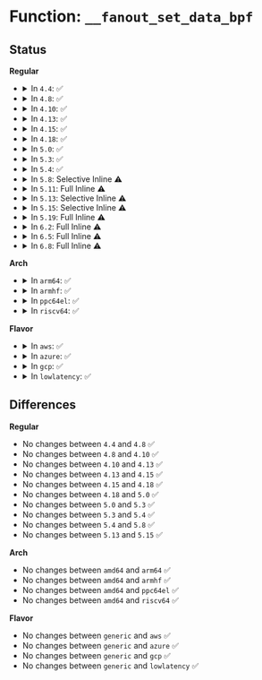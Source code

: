 # Function: <code>__fanout_set_data_bpf</code>

## Status
<b>Regular</b>
<ul>
<li>
<details>
<summary>In <code>4.4</code>: ✅</summary>

```c
void __fanout_set_data_bpf(struct packet_fanout *f, struct bpf_prog *new);
```

**Collision:** Unique Static

**Inline:** No

**Transformation:** False

**Instances:**

```
In net/packet/af_packet.c (ffffffff81803460)
Location: net/packet/af_packet.c:1541
Inline: False
Direct callers:
  - net/packet/af_packet.c:packet_release
  - net/packet/af_packet.c:packet_setsockopt
  - net/packet/af_packet.c:packet_setsockopt
```
**Symbols:**

```
ffffffff81803460-ffffffff818034b4: __fanout_set_data_bpf (STB_LOCAL)
```
</details>
</li>
<li>
<details>
<summary>In <code>4.8</code>: ✅</summary>

```c
void __fanout_set_data_bpf(struct packet_fanout *f, struct bpf_prog *new);
```

**Collision:** Unique Static

**Inline:** No

**Transformation:** False

**Instances:**

```
In net/packet/af_packet.c (ffffffff81874890)
Location: net/packet/af_packet.c:1541
Inline: False
Direct callers:
  - net/packet/af_packet.c:packet_setsockopt
  - net/packet/af_packet.c:packet_setsockopt
  - net/packet/af_packet.c:packet_release
```
**Symbols:**

```
ffffffff81874890-ffffffff818748e4: __fanout_set_data_bpf (STB_LOCAL)
```
</details>
</li>
<li>
<details>
<summary>In <code>4.10</code>: ✅</summary>

```c
void __fanout_set_data_bpf(struct packet_fanout *f, struct bpf_prog *new);
```

**Collision:** Unique Static

**Inline:** No

**Transformation:** False

**Instances:**

```
In net/packet/af_packet.c (ffffffff818a8e80)
Location: net/packet/af_packet.c:1544
Inline: False
Direct callers:
  - net/packet/af_packet.c:packet_setsockopt
  - net/packet/af_packet.c:packet_setsockopt
  - net/packet/af_packet.c:packet_release
```
**Symbols:**

```
ffffffff818a8e80-ffffffff818a8ed4: __fanout_set_data_bpf (STB_LOCAL)
```
</details>
</li>
<li>
<details>
<summary>In <code>4.13</code>: ✅</summary>

```c
void __fanout_set_data_bpf(struct packet_fanout *f, struct bpf_prog *new);
```

**Collision:** Unique Static

**Inline:** No

**Transformation:** False

**Instances:**

```
In net/packet/af_packet.c (ffffffff818cf630)
Location: net/packet/af_packet.c:1552
Inline: False
Direct callers:
  - net/packet/af_packet.c:packet_setsockopt
  - net/packet/af_packet.c:packet_setsockopt
  - net/packet/af_packet.c:packet_release
```
**Symbols:**

```
ffffffff818cf630-ffffffff818cf684: __fanout_set_data_bpf (STB_LOCAL)
```
</details>
</li>
<li>
<details>
<summary>In <code>4.15</code>: ✅</summary>

```c
void __fanout_set_data_bpf(struct packet_fanout *f, struct bpf_prog *new);
```

**Collision:** Unique Static

**Inline:** No

**Transformation:** False

**Instances:**

```
In net/packet/af_packet.c (ffffffff819545a0)
Location: net/packet/af_packet.c:1540
Inline: False
Direct callers:
  - net/packet/af_packet.c:packet_setsockopt
  - net/packet/af_packet.c:packet_setsockopt
  - net/packet/af_packet.c:packet_release
```
**Symbols:**

```
ffffffff819545a0-ffffffff819545f4: __fanout_set_data_bpf (STB_LOCAL)
```
</details>
</li>
<li>
<details>
<summary>In <code>4.18</code>: ✅</summary>

```c
void __fanout_set_data_bpf(struct packet_fanout *f, struct bpf_prog *new);
```

**Collision:** Unique Static

**Inline:** No

**Transformation:** False

**Instances:**

```
In net/packet/af_packet.c (ffffffff819af2f0)
Location: net/packet/af_packet.c:1516
Inline: False
Direct callers:
  - net/packet/af_packet.c:packet_setsockopt
  - net/packet/af_packet.c:packet_setsockopt
  - net/packet/af_packet.c:packet_release
```
**Symbols:**

```
ffffffff819af2f0-ffffffff819af344: __fanout_set_data_bpf (STB_LOCAL)
```
</details>
</li>
<li>
<details>
<summary>In <code>5.0</code>: ✅</summary>

```c
void __fanout_set_data_bpf(struct packet_fanout *f, struct bpf_prog *new);
```

**Collision:** Unique Static

**Inline:** No

**Transformation:** False

**Instances:**

```
In net/packet/af_packet.c (ffffffff819e5500)
Location: net/packet/af_packet.c:1517
Inline: False
Direct callers:
  - net/packet/af_packet.c:packet_setsockopt
  - net/packet/af_packet.c:packet_setsockopt
  - net/packet/af_packet.c:packet_release
```
**Symbols:**

```
ffffffff819e5500-ffffffff819e5554: __fanout_set_data_bpf (STB_LOCAL)
```
</details>
</li>
<li>
<details>
<summary>In <code>5.3</code>: ✅</summary>

```c
void __fanout_set_data_bpf(struct packet_fanout *f, struct bpf_prog *new);
```

**Collision:** Unique Static

**Inline:** No

**Transformation:** False

**Instances:**

```
In net/packet/af_packet.c (ffffffff81a54f00)
Location: net/packet/af_packet.c:1516
Inline: False
Direct callers:
  - net/packet/af_packet.c:packet_setsockopt
  - net/packet/af_packet.c:packet_setsockopt
  - net/packet/af_packet.c:packet_release
```
**Symbols:**

```
ffffffff81a54f00-ffffffff81a54f52: __fanout_set_data_bpf (STB_LOCAL)
```
</details>
</li>
<li>
<details>
<summary>In <code>5.4</code>: ✅</summary>

```c
void __fanout_set_data_bpf(struct packet_fanout *f, struct bpf_prog *new);
```

**Collision:** Unique Static

**Inline:** No

**Transformation:** False

**Instances:**

```
In net/packet/af_packet.c (ffffffff81a8baf0)
Location: net/packet/af_packet.c:1523
Inline: False
Direct callers:
  - net/packet/af_packet.c:packet_setsockopt
  - net/packet/af_packet.c:packet_setsockopt
  - net/packet/af_packet.c:packet_release
```
**Symbols:**

```
ffffffff81a8baf0-ffffffff81a8bb42: __fanout_set_data_bpf (STB_LOCAL)
```
</details>
</li>
<li>
<details>
<summary>In <code>5.8</code>: Selective Inline ⚠️</summary>

```c
void __fanout_set_data_bpf(struct packet_fanout *f, struct bpf_prog *new);
```

**Collision:** Unique Static

**Inline:** Selective

**Transformation:** False

**Instances:**

```
In net/packet/af_packet.c (ffffffff81b8b707)
Location: net/packet/af_packet.c:1526
Inline: True
Inline callers:
  - net/packet/af_packet.c:packet_release
Direct callers:
  - net/packet/af_packet.c:packet_setsockopt
  - net/packet/af_packet.c:packet_setsockopt
```
**Symbols:**

```
ffffffff81b876b0-ffffffff81b87702: __fanout_set_data_bpf (STB_LOCAL)
```
</details>
</li>
<li>
<details>
<summary>In <code>5.11</code>: Full Inline ⚠️</summary>

**Collision:** Unique Static

**Inline:** Full

**Transformation:** False

**Instances:**

```
In net/packet/af_packet.c (ffffffff81b9a6d1)
Location: net/packet/af_packet.c:1530
Inline: True
Inline callers:
  - net/packet/af_packet.c:packet_release
  - net/packet/af_packet.c:fanout_set_data
  - net/packet/af_packet.c:fanout_set_data
```
</details>
</li>
<li>
<details>
<summary>In <code>5.13</code>: Selective Inline ⚠️</summary>

```c
void __fanout_set_data_bpf(struct packet_fanout *f, struct bpf_prog *new);
```

**Collision:** Unique Static

**Inline:** Selective

**Transformation:** False

**Instances:**

```
In net/packet/af_packet.c (ffffffff81b89641)
Location: net/packet/af_packet.c:1534
Inline: True
Inline callers:
  - net/packet/af_packet.c:packet_release
Direct callers:
  - net/packet/af_packet.c:packet_setsockopt
  - net/packet/af_packet.c:packet_setsockopt
```
**Symbols:**

```
ffffffff81b878e0-ffffffff81b8792f: __fanout_set_data_bpf (STB_LOCAL)
```
</details>
</li>
<li>
<details>
<summary>In <code>5.15</code>: Selective Inline ⚠️</summary>

```c
void __fanout_set_data_bpf(struct packet_fanout *f, struct bpf_prog *new);
```

**Collision:** Unique Static

**Inline:** Selective

**Transformation:** False

**Instances:**

```
In net/packet/af_packet.c (ffffffff81c55751)
Location: net/packet/af_packet.c:1535
Inline: True
Inline callers:
  - net/packet/af_packet.c:packet_release
Direct callers:
  - net/packet/af_packet.c:packet_setsockopt
  - net/packet/af_packet.c:packet_setsockopt
```
**Symbols:**

```
ffffffff81c53e00-ffffffff81c53e4f: __fanout_set_data_bpf (STB_LOCAL)
```
</details>
</li>
<li>
<details>
<summary>In <code>5.19</code>: Full Inline ⚠️</summary>

**Collision:** Unique Static

**Inline:** Full

**Transformation:** False

**Instances:**

```
In net/packet/af_packet.c (ffffffff81df823b)
Location: net/packet/af_packet.c:1571
Inline: True
Inline callers:
  - net/packet/af_packet.c:packet_setsockopt
  - net/packet/af_packet.c:packet_setsockopt
  - net/packet/af_packet.c:packet_release
```
</details>
</li>
<li>
<details>
<summary>In <code>6.2</code>: Full Inline ⚠️</summary>

**Collision:** Unique Static

**Inline:** Full

**Transformation:** False

**Instances:**

```
In net/packet/af_packet.c (ffffffff81fc7e6a)
Location: net/packet/af_packet.c:1571
Inline: True
Inline callers:
  - net/packet/af_packet.c:packet_release
  - net/packet/af_packet.c:fanout_set_data
  - net/packet/af_packet.c:fanout_set_data
```
</details>
</li>
<li>
<details>
<summary>In <code>6.5</code>: Full Inline ⚠️</summary>

**Collision:** Unique Static

**Inline:** Full

**Transformation:** False

**Instances:**

```
In net/packet/af_packet.c (ffffffff82028e0e)
Location: net/packet/af_packet.c:1573
Inline: True
Inline callers:
  - net/packet/af_packet.c:packet_release
  - net/packet/af_packet.c:fanout_set_data
  - net/packet/af_packet.c:fanout_set_data
```
</details>
</li>
<li>
<details>
<summary>In <code>6.8</code>: Full Inline ⚠️</summary>

**Collision:** Unique Static

**Inline:** Full

**Transformation:** False

**Instances:**

```
In net/packet/af_packet.c (ffffffff820f8853)
Location: net/packet/af_packet.c:1573
Inline: True
Inline callers:
  - net/packet/af_packet.c:packet_release
  - net/packet/af_packet.c:fanout_set_data
  - net/packet/af_packet.c:fanout_set_data
```
</details>
</li>
</ul>
<b>Arch</b>
<ul>
<li>
<details>
<summary>In <code>arm64</code>: ✅</summary>

```c
void __fanout_set_data_bpf(struct packet_fanout *f, struct bpf_prog *new);
```

**Collision:** Unique Static

**Inline:** No

**Transformation:** False

**Instances:**

```
In net/packet/af_packet.c (ffff800010d58330)
Location: net/packet/af_packet.c:1523
Inline: False
Direct callers:
  - net/packet/af_packet.c:packet_setsockopt
  - net/packet/af_packet.c:packet_setsockopt
  - net/packet/af_packet.c:packet_release
```
**Symbols:**

```
ffff800010d58330-ffff800010d583d4: __fanout_set_data_bpf (STB_LOCAL)
```
</details>
</li>
<li>
<details>
<summary>In <code>armhf</code>: ✅</summary>

```c
void __fanout_set_data_bpf(struct packet_fanout *f, struct bpf_prog *new);
```

**Collision:** Unique Static

**Inline:** No

**Transformation:** False

**Instances:**

```
In net/packet/af_packet.c (c0e57690)
Location: net/packet/af_packet.c:1523
Inline: False
Direct callers:
  - net/packet/af_packet.c:packet_setsockopt
  - net/packet/af_packet.c:packet_setsockopt
  - net/packet/af_packet.c:packet_release
```
**Symbols:**

```
c0e57690-c0e576f4: __fanout_set_data_bpf (STB_LOCAL)
```
</details>
</li>
<li>
<details>
<summary>In <code>ppc64el</code>: ✅</summary>

```c
void __fanout_set_data_bpf(struct packet_fanout *f, struct bpf_prog *new);
```

**Collision:** Unique Static

**Inline:** No

**Transformation:** False

**Instances:**

```
In net/packet/af_packet.c (c000000000e90450)
Location: net/packet/af_packet.c:1523
Inline: False
Direct callers:
  - net/packet/af_packet.c:packet_setsockopt
  - net/packet/af_packet.c:packet_setsockopt
  - net/packet/af_packet.c:packet_release
```
**Symbols:**

```
c000000000e90450-c000000000e90510: __fanout_set_data_bpf (STB_LOCAL)
```
</details>
</li>
<li>
<details>
<summary>In <code>riscv64</code>: ✅</summary>

```c
void __fanout_set_data_bpf(struct packet_fanout *f, struct bpf_prog *new);
```

**Collision:** Unique Static

**Inline:** No

**Transformation:** False

**Instances:**

```
In net/packet/af_packet.c (ffffffe000890334)
Location: net/packet/af_packet.c:1523
Inline: False
Direct callers:
  - net/packet/af_packet.c:packet_setsockopt
  - net/packet/af_packet.c:packet_setsockopt
  - net/packet/af_packet.c:packet_release
```
**Symbols:**

```
ffffffe000890334-ffffffe0008903d4: __fanout_set_data_bpf (STB_LOCAL)
```
</details>
</li>
</ul>
<b>Flavor</b>
<ul>
<li>
<details>
<summary>In <code>aws</code>: ✅</summary>

```c
void __fanout_set_data_bpf(struct packet_fanout *f, struct bpf_prog *new);
```

**Collision:** Unique Static

**Inline:** No

**Transformation:** False

**Instances:**

```
In net/packet/af_packet.c (ffffffff81a2b180)
Location: net/packet/af_packet.c:1523
Inline: False
Direct callers:
  - net/packet/af_packet.c:packet_setsockopt
  - net/packet/af_packet.c:packet_setsockopt
  - net/packet/af_packet.c:packet_release
```
**Symbols:**

```
ffffffff81a2b180-ffffffff81a2b1d2: __fanout_set_data_bpf (STB_LOCAL)
```
</details>
</li>
<li>
<details>
<summary>In <code>azure</code>: ✅</summary>

```c
void __fanout_set_data_bpf(struct packet_fanout *f, struct bpf_prog *new);
```

**Collision:** Unique Static

**Inline:** No

**Transformation:** False

**Instances:**

```
In net/packet/af_packet.c (ffffffff819e8370)
Location: net/packet/af_packet.c:1523
Inline: False
Direct callers:
  - net/packet/af_packet.c:packet_setsockopt
  - net/packet/af_packet.c:packet_setsockopt
  - net/packet/af_packet.c:packet_release
```
**Symbols:**

```
ffffffff819e8370-ffffffff819e83c2: __fanout_set_data_bpf (STB_LOCAL)
```
</details>
</li>
<li>
<details>
<summary>In <code>gcp</code>: ✅</summary>

```c
void __fanout_set_data_bpf(struct packet_fanout *f, struct bpf_prog *new);
```

**Collision:** Unique Static

**Inline:** No

**Transformation:** False

**Instances:**

```
In net/packet/af_packet.c (ffffffff81a96d30)
Location: net/packet/af_packet.c:1523
Inline: False
Direct callers:
  - net/packet/af_packet.c:packet_setsockopt
  - net/packet/af_packet.c:packet_setsockopt
  - net/packet/af_packet.c:packet_release
```
**Symbols:**

```
ffffffff81a96d30-ffffffff81a96d82: __fanout_set_data_bpf (STB_LOCAL)
```
</details>
</li>
<li>
<details>
<summary>In <code>lowlatency</code>: ✅</summary>

```c
void __fanout_set_data_bpf(struct packet_fanout *f, struct bpf_prog *new);
```

**Collision:** Unique Static

**Inline:** No

**Transformation:** False

**Instances:**

```
In net/packet/af_packet.c (ffffffff81aa1660)
Location: net/packet/af_packet.c:1523
Inline: False
Direct callers:
  - net/packet/af_packet.c:packet_setsockopt
  - net/packet/af_packet.c:packet_setsockopt
  - net/packet/af_packet.c:packet_release
```
**Symbols:**

```
ffffffff81aa1660-ffffffff81aa16b0: __fanout_set_data_bpf (STB_LOCAL)
```
</details>
</li>
</ul>

## Differences
<b>Regular</b>
<ul>
<li>
No changes between <code>4.4</code> and <code>4.8</code> ✅
</li>
<li>
No changes between <code>4.8</code> and <code>4.10</code> ✅
</li>
<li>
No changes between <code>4.10</code> and <code>4.13</code> ✅
</li>
<li>
No changes between <code>4.13</code> and <code>4.15</code> ✅
</li>
<li>
No changes between <code>4.15</code> and <code>4.18</code> ✅
</li>
<li>
No changes between <code>4.18</code> and <code>5.0</code> ✅
</li>
<li>
No changes between <code>5.0</code> and <code>5.3</code> ✅
</li>
<li>
No changes between <code>5.3</code> and <code>5.4</code> ✅
</li>
<li>
No changes between <code>5.4</code> and <code>5.8</code> ✅
</li>
<li>
No changes between <code>5.13</code> and <code>5.15</code> ✅
</li>
</ul>
<b>Arch</b>
<ul>
<li>
No changes between <code>amd64</code> and <code>arm64</code> ✅
</li>
<li>
No changes between <code>amd64</code> and <code>armhf</code> ✅
</li>
<li>
No changes between <code>amd64</code> and <code>ppc64el</code> ✅
</li>
<li>
No changes between <code>amd64</code> and <code>riscv64</code> ✅
</li>
</ul>
<b>Flavor</b>
<ul>
<li>
No changes between <code>generic</code> and <code>aws</code> ✅
</li>
<li>
No changes between <code>generic</code> and <code>azure</code> ✅
</li>
<li>
No changes between <code>generic</code> and <code>gcp</code> ✅
</li>
<li>
No changes between <code>generic</code> and <code>lowlatency</code> ✅
</li>
</ul>
